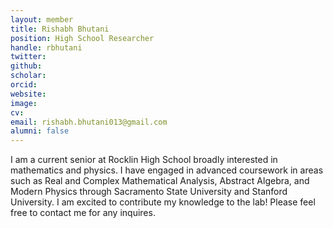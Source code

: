 ```yaml
---
layout: member
title: Rishabh Bhutani
position: High School Researcher
handle: rbhutani
twitter:
github:
scholar:
orcid:
website:
image:
cv:
email: rishabh.bhutani013@gmail.com
alumni: false
---
```

I am a current senior at Rocklin High School broadly interested in mathematics and physics. I have engaged in advanced coursework in areas such as Real and Complex Mathematical Analysis, Abstract Algebra, and Modern Physics through Sacramento State University and Stanford University. I am excited to contribute my knowledge to the lab! Please feel free to contact me for any inquires.  
